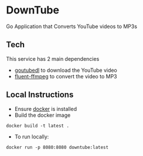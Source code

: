 # DownTube

Go Application that Converts YouTube videos to MP3s

## Tech

This service has 2 main dependencies
* [goutubedl](https://github.com/wader/goutubedl) to download the YouTube video
* [fluent-ffmpeg](https://github.com/modfy/go-fluent-ffmpeg) to convert the video to MP3

## Local Instructions

* Ensure [docker](https://www.docker.com/) is installed
* Build the docker image
```
docker build -t latest .
```
* To run locally:
```
docker run -p 8080:8080 downtube:latest
```